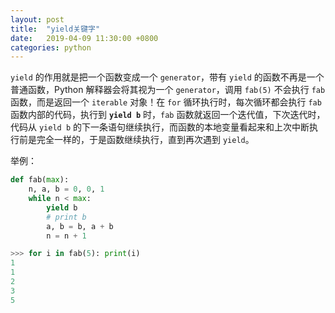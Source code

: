 ```yaml
---
layout: post
title:  "yield关键字"
date:   2019-04-09 11:30:00 +0800
categories: python
---
```

`yield` 的作用就是把一个函数变成一个 `generator`，带有 `yield` 的函数不再是一个普通函数，Python 解释器会将其视为一个 `generator`，调用 `fab(5)` 不会执行 `fab` 函数，而是返回一个 `iterable` 对象！在 `for` 循环执行时，每次循环都会执行 `fab` 函数内部的代码，执行到 **`yield b`** 时，`fab` 函数就返回一个迭代值，下次迭代时，代码从 `yield b` 的下一条语句继续执行，而函数的本地变量看起来和上次中断执行前是完全一样的，于是函数继续执行，直到再次遇到 `yield`。  

举例：

```python
def fab(max):
    n, a, b = 0, 0, 1
    while n < max:
        yield b
        # print b
        a, b = b, a + b
        n = n + 1
```

```python
>>> for i in fab(5): print(i)
1
1
2
3
5
```
